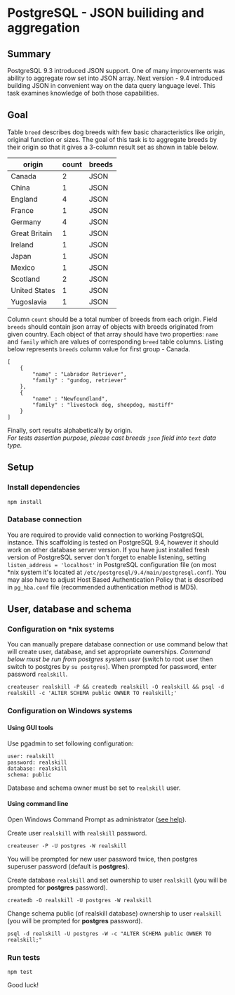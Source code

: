 # PostgreSQL - JSON builiding and aggregation

## Summary

PostgreSQL 9.3 introduced JSON support. One of many improvements was ability to aggregate row set into JSON array. 
Next version - 9.4 introduced building JSON in convenient way on the data query language level. 
This task examines knowledge of both those capabilities.

## Goal

Table `breed` describes dog breeds with few basic characteristics like origin, original function or sizes. 
The goal of this task is to aggregate breeds by their origin so that it gives a 3-column result set as shown in table below.

| origin | count | breeds |
|--------|-------|--------|
| Canada | 2 | JSON |
| China | 1 | JSON |
| England | 4 | JSON |
| France | 1 | JSON |
| Germany | 4 | JSON |
| Great Britain | 1 | JSON |
| Ireland | 1 | JSON |
| Japan | 1 | JSON |
| Mexico | 1 | JSON |
| Scotland | 2 | JSON |
| United States | 1 | JSON |
| Yugoslavia | 1 | JSON |

Column `count` should be a total number of breeds from each origin. 
Field `breeds` should contain json array of objects with breeds originated from given country. 
Each object of that array should have two properties: `name` and `family` which are values of corresponding `breed` table columns. 
Listing below represents `breeds` column value for first group - Canada.

```
[
    {
        "name" : "Labrador Retriever", 
        "family" : "gundog, retriever"
    }, 
    {
        "name" : "Newfoundland",
        "family" : "livestock dog, sheepdog, mastiff"
    }
]
```

Finally, sort results alphabetically by origin.  
*For tests assertion purpose, please cast breeds `json` field into `text` data type.*

## Setup

### Install dependencies 

```
npm install
```
 
### Database connection

You are required to provide valid connection to working PostgreSQL instance. This scaffolding is tested on PostgreSQL 9.4, however it should work on other 
database server version. 
If you have just installed fresh version of PostgreSQL server don't forget to enable listening, setting `listen_address = 'localhost'` in PostgreSQL configuration
 file (on most *nix system it's located at `/etc/postgresql/9.4/main/postgresql.conf`). You may also have to adjust Host Based Authentication Policy that is 
 described in `pg_hba.conf` file (recommended authentication method is MD5).
 
## User, database and schema

### Configuration on *nix systems

You can manually prepare database connection or use command below that will create user, database, and set appropriate ownerships.
*Command below must be run from postgres system user* (switch to root user then switch to postgres by `su postgres`). When prompted for password, enter
 password `realskill`.
```  
createuser realskill -P && createdb realskill -O realskill && psql -d realskill -c 'ALTER SCHEMA public OWNER TO realskill;'
```

### Configuration on Windows systems

#### Using GUI tools
Use pgadmin to set following configuration:
```
user: realskill
password: realskill
database: realskill
schema: public
```
Database and schema owner must be set to `realskill` user.

#### Using command line

Open Windows Command Prompt as administrator ([see help](https://technet.microsoft.com/en-us/library/cc947813.aspx)).

Create user `realskill` with `realskill` password.

```
createuser -P -U postgres -W realskill
```

You will be prompted for new user password twice, then postgres superuser password (default is **postgres**).

Create database `realskill` and set ownership to user `realskill` (you will be prompted for **postgres** password).

```
createdb -O realskill -U postgres -W realskill
```

Change schema public (of realskill database) ownership to user `realskill` (you will be prompted for **postgres** password).

```
psql -d realskill -U postgres -W -c "ALTER SCHEMA public OWNER TO realskill;"
```

### Run tests

    npm test

Good luck!
